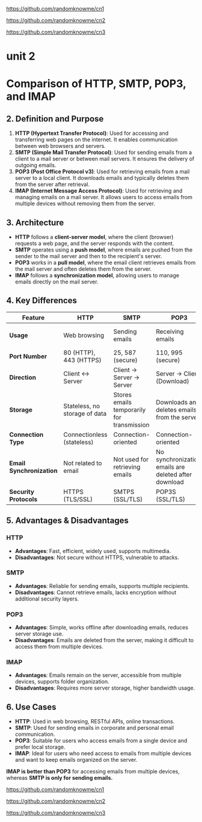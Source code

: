 https://github.com/randomknowme/cn1

https://github.com/randomknowme/cn2

https://github.com/randomknowme/cn3

# unit 2
# Comparison of HTTP, SMTP, POP3, and IMAP

## 2. Definition and Purpose

1. **HTTP (Hypertext Transfer Protocol)**: Used for accessing and transferring web pages on the internet. It enables communication between web browsers and servers.
2. **SMTP (Simple Mail Transfer Protocol)**: Used for sending emails from a client to a mail server or between mail servers. It ensures the delivery of outgoing emails.
3. **POP3 (Post Office Protocol v3)**: Used for retrieving emails from a mail server to a local client. It downloads emails and typically deletes them from the server after retrieval.
4. **IMAP (Internet Message Access Protocol)**: Used for retrieving and managing emails on a mail server. It allows users to access emails from multiple devices without removing them from the server.

## 3. Architecture

- **HTTP** follows a **client-server model**, where the client (browser) requests a web page, and the server responds with the content.
- **SMTP** operates using a **push model**, where emails are pushed from the sender to the mail server and then to the recipient's server.
- **POP3** works in a **pull model**, where the email client retrieves emails from the mail server and often deletes them from the server.
- **IMAP** follows a **synchronization model**, allowing users to manage emails directly on the mail server.

## 4. Key Differences

| Feature | HTTP | SMTP | POP3 | IMAP |
|---------|------|------|------|------|
| **Usage** | Web browsing | Sending emails | Receiving emails | Receiving & managing emails |
| **Port Number** | 80 (HTTP), 443 (HTTPS) | 25, 587 (secure) | 110, 995 (secure) | 143, 993 (secure) |
| **Direction** | Client ↔ Server | Client → Server → Server | Server → Client (Download) | Server ↔ Client (Sync) |
| **Storage** | Stateless, no storage of data | Stores emails temporarily for transmission | Downloads and deletes emails from the server | Emails remain on the server, accessible from multiple devices |
| **Connection Type** | Connectionless (stateless) | Connection-oriented | Connection-oriented | Connection-oriented |
| **Email Synchronization** | Not related to email | Not used for retrieving emails | No synchronization, emails are deleted after download | Supports synchronization, emails remain on server |
| **Security Protocols** | HTTPS (TLS/SSL) | SMTPS (SSL/TLS) | POP3S (SSL/TLS) | IMAPS (SSL/TLS) |

## 5. Advantages & Disadvantages

### **HTTP**
- **Advantages**: Fast, efficient, widely used, supports multimedia.
- **Disadvantages**: Not secure without HTTPS, vulnerable to attacks.

### **SMTP**
- **Advantages**: Reliable for sending emails, supports multiple recipients.
- **Disadvantages**: Cannot retrieve emails, lacks encryption without additional security layers.

### **POP3**
- **Advantages**: Simple, works offline after downloading emails, reduces server storage use.
- **Disadvantages**: Emails are deleted from the server, making it difficult to access them from multiple devices.

### **IMAP**
- **Advantages**: Emails remain on the server, accessible from multiple devices, supports folder organization.
- **Disadvantages**: Requires more server storage, higher bandwidth usage.

## 6. Use Cases

- **HTTP**: Used in web browsing, RESTful APIs, online transactions.
- **SMTP**: Used for sending emails in corporate and personal email communication.
- **POP3**: Suitable for users who access emails from a single device and prefer local storage.
- **IMAP**: Ideal for users who need access to emails from multiple devices and want to keep emails organized on the server.


**IMAP is better than POP3** for accessing emails from multiple devices, whereas **SMTP is only for sending emails.**



https://github.com/randomknowme/cn1

https://github.com/randomknowme/cn2

https://github.com/randomknowme/cn3
